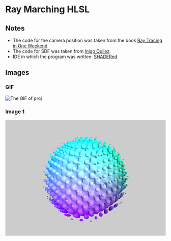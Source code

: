 # Ray Marching HLSL

## Notes

- The code for the camera position was taken from the book [Ray Tracing in One Weekend](https://raytracing.github.io/books/RayTracingInOneWeekend.html) 
- The code for SDF was taken from [Inigo Quilez](https://iquilezles.org/articles/distfunctions/)
- IDE in which the program was written: [SHADERed](https://shadered.org/)

## Images

### GIF
![The GIF of proj](https://raw.githubusercontent.com/ProgrammerFox/simple_RayMarching/main/images/movie.gif "GIF")

### Image 1
![The image of proj](https://raw.githubusercontent.com/ProgrammerFox/simple_RayMarching/main/images/RayMarchingScreen1.png "Image")


